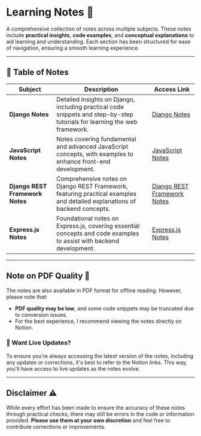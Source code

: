 # Learning Notes 📘

A comprehensive collection of notes across multiple subjects. These notes include **practical insights**, **code examples**, and **conceptual explanations** to aid learning and understanding. Each section has been structured for ease of navigation, ensuring a smooth learning experience.

---

## 📑 Table of Notes

| **Subject**                       | **Description**                                                                                                         | **Access Link**                                                                                                              |
|-----------------------------------|-------------------------------------------------------------------------------------------------------------------------|------------------------------------------------------------------------------------------------------------------------------|
| **Django Notes**                  | Detailed insights on Django, including practical code snippets and step-by-step tutorials for learning the web framework. | [Django Notes](https://www.notion.so/Django-fffa69a1e0b781679fb1c42c3107abd2?pvs=4)                                          |
| **JavaScript Notes**              | Notes covering fundamental and advanced JavaScript concepts, with examples to enhance front-end development.             | [JavaScript Notes](https://www.notion.so/Java-Script-fffa69a1e0b781e993a9ea6c66c83607?pvs=4)                                 |
| **Django REST Framework Notes**   | Comprehensive notes on Django REST Framework, featuring practical examples and detailed explanations of backend concepts. | [Django REST Framework Notes](https://www.notion.so/Django-REST-Framework-fffa69a1e0b78152ac74f9e0ac66e7b5?pvs=4)            |
| **Express.js Notes**              | Foundational notes on Express.js, covering essential concepts and code examples to assist with backend development.     | [Express.js Notes](https://www.notion.so/Express-Js-fffa69a1e0b781e0874ff18d8635c98d?pvs=4)                                  |

---

## Note on PDF Quality 📄

The notes are also available in PDF format for offline reading. However, please note that:
- **PDF quality may be low**, and some code snippets may be truncated due to conversion issues.
- For the best experience, I recommend viewing the notes directly on Notion.

### 📡 Want Live Updates?
To ensure you're always accessing the latest version of the notes, including any updates or corrections, it's best to refer to the Notion links. This way, you'll have access to live updates as the notes evolve.

---

## Disclaimer ⚠️

While every effort has been made to ensure the accuracy of these notes through practical checks, there may still be errors in the code or information provided. **Please use them at your own discretion** and feel free to contribute corrections or improvements.
